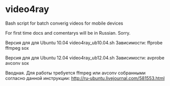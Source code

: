 video4ray
=========

Bash script for batch converig videos for mobile devices

For first time docs and comentarys will be in Russian. Sorry.

Версия для для Ubuntu 10.04
video4ray_ub10.04.sh
Зависимости:
ffprobe
ffmpeg
sox

Версия для для Ubuntu 12.04
video4ray_ub12.04.sh
Зависимости:
avprobe
avconv
sox

Вводная.
Для работы требуется ffmpeg или avconv собранными
согласно данной инструкции:
http://ru-ubuntu.livejournal.com/581553.html
